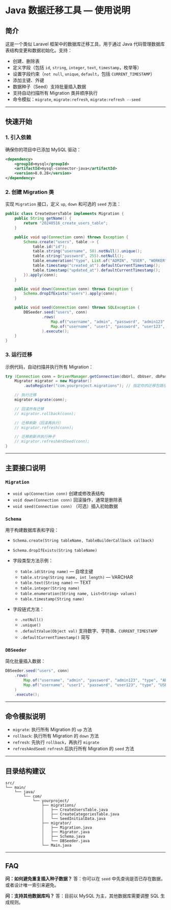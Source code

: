# Java 数据迁移工具 — 使用说明

## 简介

这是一个类似 Laravel 框架中的数据库迁移工具，用于通过 Java 代码管理数据库表结构变更和数据初始化。支持：

* 创建、删除表
* 定义字段（包括 `id`, `string`, `integer`, `text`, `timestamp`，枚举等）
* 设置字段约束（`not null`, `unique`, `default`，包括 `CURRENT_TIMESTAMP`）
* 添加主键、外键
* 数据种子（Seed）支持批量插入数据
* 支持自动扫描所有 Migration 类并顺序执行
* 命令模拟：`migrate`, `migrate:refresh`, `migrate:refresh --seed`

---

## 快速开始

### 1. 引入依赖

确保你的项目中已添加 MySQL 驱动：

```xml
<dependency>
    <groupId>mysql</groupId>
    <artifactId>mysql-connector-java</artifactId>
    <version>8.0.28</version>
</dependency>
```

### 2. 创建 Migration 类

实现 `Migration` 接口，定义 `up`, `down` 和可选的 `seed` 方法：

```java
public class CreateUsersTable implements Migration {
    public String getName() {
        return "20240516_create_users_table";
    }

    public void up(Connection conn) throws Exception {
        Schema.create("users", table -> {
            table.id("id");
            table.string("username", 50).notNull().unique();
            table.string("password", 255).notNull();
            table.enumeration("type", List.of("ADMIN", "USER", "WORKER")).defaultValue("USER");
            table.timestamp("created_at").defaultCurrentTimestamp();
            table.timestamp("updated_at").defaultCurrentTimestamp();
        }).apply(conn);
    }

    public void down(Connection conn) throws Exception {
        Schema.dropIfExists("users").apply(conn);
    }

    public void seed(Connection conn) throws SQLException {
        DBSeeder.seed("users", conn)
                .rows(
                    Map.of("username", "admin", "password", "admin123", "type", "ADMIN"),
                    Map.of("username", "user1", "password", "user123", "type", "USER")
                ).execute();
    }
}
```

### 3. 运行迁移

示例代码，自动扫描并执行所有 Migration：

```java
try (Connection conn = DriverManager.getConnection(dbUrl, dbUser, dbPassword)) {
    Migrator migrator = new Migrator()
        .autoRegister("com.yourproject.migrations"); // 指定你的迁移包路径

    // 执行迁移
    migrator.migrate(conn);

    // 回滚所有迁移
    // migrator.rollback(conn);

    // 迁移刷新（回滚再执行）
    // migrator.refresh(conn);

    // 迁移刷新并执行种子
    // migrator.refreshAndSeed(conn);
}
```

---

## 主要接口说明

### `Migration`

* `void up(Connection conn)` 创建或修改表结构
* `void down(Connection conn)` 回滚操作，通常是删除表
* `void seed(Connection conn)` （可选）插入初始数据

### `Schema`

用于构建数据库表和字段：

* `Schema.create(String tableName, TableBuilderCallback callback)`
* `Schema.dropIfExists(String tableName)`
* 字段类型方法示例：

  * `table.id(String name)` — 自增主键
  * `table.string(String name, int length)` — VARCHAR
  * `table.text(String name)` — TEXT
  * `table.integer(String name)`
  * `table.enumeration(String name, List<String> values)`
  * `table.timestamp(String name)`
* 字段链式方法：

  * `.notNull()`
  * `.unique()`
  * `.defaultValue(Object val)` 支持数字、字符串、`CURRENT_TIMESTAMP`
  * `.defaultCurrentTimestamp()` 简写

### `DBSeeder`

简化批量插入数据：

```java
DBSeeder.seed("users", conn)
    .rows(
        Map.of("username", "admin", "password", "admin123", "type", "ADMIN"),
        Map.of("username", "user1", "password", "user123", "type", "USER")
    )
    .execute();
```

---

## 命令模拟说明

* `migrate`: 执行所有 Migration 的 `up` 方法
* `rollback`: 执行所有 Migration 的 `down` 方法
* `refresh`: 先执行 `rollback`，再执行 `migrate`
* `refreshAndSeed`: `refresh` 后执行所有 Migration 的 `seed` 方法

---

## 目录结构建议

```
src/
└── main/
    └── java/
        └── com/
            └── yourproject/
                ├── migrations/
                │   ├── CreateUsersTable.java
                │   ├── CreateCategoriesTable.java
                │   └── SeedInitialData.java
                ├── migrator/
                │   ├── Migration.java
                │   ├── Migrator.java
                │   ├── Schema.java
                │   └── DBSeeder.java
                └── Main.java
```

---

## FAQ

**问：如何避免重复插入种子数据？**
答：你可以在 `seed` 中先查询是否已存在数据，或者设计唯一索引来避免。

**问：支持其他数据库吗？**
答：目前以 MySQL 为主，其他数据库需要调整 SQL 生成规则。
